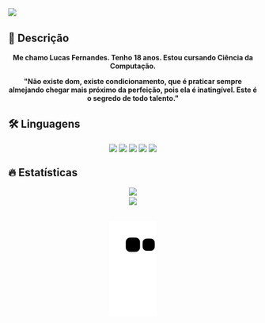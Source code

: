 <div>
  <a href="https://readme-typing-svg.herokuapp.com/demo/"><img src="https://readme-typing-svg.herokuapp.com?size=26&duration=4486&color=FF79C6&center=verdadeiro&vCenter=falso&lines=printf(%22Hello%2C+world!%22);%3E%3E%3E+Hello%2C+world!"></a>
</div>

## 📄 Descrição

<p align="center"><strong>Me chamo Lucas Fernandes. Tenho 18 anos. Estou cursando Ciência da Computação.</strong></p>
<p align="center"><strong>"Não existe dom, existe condicionamento, que é praticar sempre almejando chegar mais próximo da perfeição, pois ela é inatingível. Este é o segredo de todo talento."</strong></p>

## 🛠️ Linguagens

<div align="center">
  <img align="center" width="50em" src="https://cdn.jsdelivr.net/gh/devicons/devicon/icons/python/python-original.svg">
  <img align="center" width="50em" src="https://cdn.jsdelivr.net/gh/devicons/devicon/icons/javascript/javascript-original.svg">
  <img align="center" width="50em" src="https://cdn.jsdelivr.net/gh/devicons/devicon/icons/html5/html5-original.svg">
  <img align="center" width="50em" src="https://cdn.jsdelivr.net/gh/devicons/devicon/icons/css3/css3-original.svg">
  <img align="center" width="50em" src="https://cdn.jsdelivr.net/gh/devicons/devicon/icons/c/c-original.svg">
</div>

## 🔥 Estatísticas

<div align="center">
  <a href="https://github.com/EngLucasFernandes">
  <img height="178em" src="https://github-readme-stats.vercel.app/api?username=cslucasfernandes&show_icons=true&theme=dracula&include_all_commits=true&count_private=true"/>
</div>

<div align="center">
  <img height="180em" src="https://github-readme-stats.vercel.app/api/top-langs/?username=cslucasfernandes&layout=compact&langs_count=7&theme=dracula"/>
</div>


##
 
<div align="center"> 

  ![Snake animation](https://github.com/rafaballerini/rafaballerini/blob/output/github-contribution-grid-snake.svg)
 
</div>
